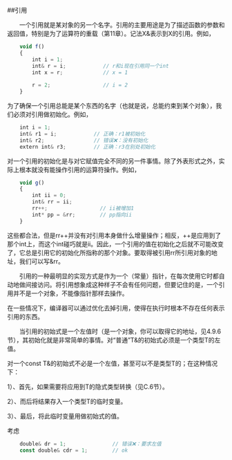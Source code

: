 ##引用

&emsp;&emsp;一个引用就是某对象的另一个名字。引用的主要用途是为了描述函数的参数和返回值，特别是为了运算符的重载（第11章）。记法X&表示到X的引用。例如，

```javascript
    void f()
    {
        int i = 1;
        int& r = i;            // r和i现在引用同一个int
        int x = r;             // x = 1
        
        r = 2;                 // i = 2
    }
```

为了确保一个引用总能是某个东西的名字（也就是说，总能约束到某个对象），我们必须对引用做初始化。例如，

```javascript
    int i = 1;
    int& r1 = i;            // 正确：r1被初始化
    int& r2;                // 错误❌：没有初始化
    extern int& r3;         // 正确：r3在别处初始化
```

对一个引用的初始化是与对它赋值完全不同的另一件事情。除了外表形式之外，实际上根本就没有能操作引用的运算符操作。例如，

```javascript
    void g()
    {
        int ii = 0;
        int& rr = ii;
        rr++;                 // ii被增加1
        int* pp = &rr;        // pp指向ii
    }
```

这些都合法，但是rr++并没有对引用本身做什么增量操作；相反，++是应用到了那个int上，而这个int碰巧就是ii。因此，一个引用的值在初始化之后就不可能改变了，它总是引用它的初始化所指称的那个对象。要取得被引用rr所引用对象的地址，我们可以写&rr。

&emsp;&emsp;引用的一种最明显的实现方式是作为一个（常量）指针，在每次使用它时都自动地做间接访问。将引用想象成这种样子不会有任何问题，但要记住的是，一个引用并不是一个对象，不能像指针那样去操作。

在一些情况下，编译器可以通过优化去掉引用，使得在执行时根本不存在任何表示引用的东西。

&emsp;&emsp;当引用的初始式是一个左值时（是一个对象，你可以取得它的地址，见4.9.6节），其初始化就是非常简单的事情。对“普通”T&的初始式必须是一个类型T的左值。

对一个const T&的初始式不必是一个左值，甚至可以不是类型T的；在这种情况下：

1）、首先，如果需要将应用到T的隐式类型转换（见C.6节）。

2）、而后将结果存入一个类型T的临时变量。

3）、最后，将此临时变量用做初始式的值。

考虑

```javascript
    double& dr = 1;               // 错误❌：要求左值
    const double& cdr = 1;        // ok
```










